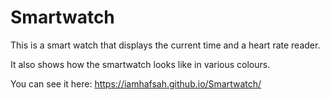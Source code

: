 # Smartwatch
This is a smart watch that displays the current time and a heart rate reader.

It also shows how the smartwatch looks like in various colours.

You can see it here: https://iamhafsah.github.io/Smartwatch/
